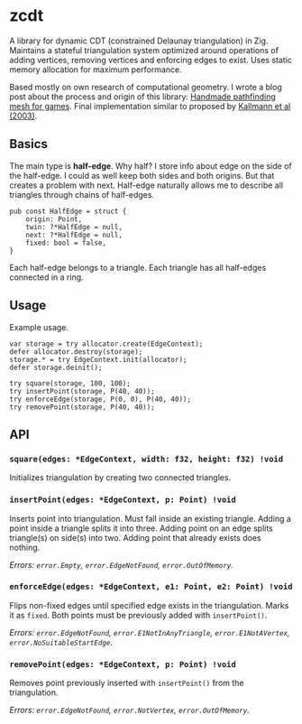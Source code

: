 # zcdt

A library for dynamic CDT (constrained Delaunay triangulation) in Zig. Maintains a stateful triangulation system optimized around operations of adding vertices, removing vertices and enforcing edges to exist. Uses static memory allocation for maximum performance.

Based mostly on own research of computational geometry. I wrote a blog post about the process and origin of this library: [Handmade pathfinding mesh for games](https://tchayen.com/handmade-pathfinding-mesh-for-games). Final implementation similar to proposed by [Kallmann et al (2003)](https://infoscience.epfl.ch/server/api/core/bitstreams/7d6df859-c6df-42bd-935f-84f75380054b/content).

## Basics

The main type is **half-edge**. Why half? I store info about edge on the side of the half-edge. I could as well keep both sides and both origins. But that creates a problem with next. Half-edge naturally allows me to describe all triangles through chains of half-edges.

```zig
pub const HalfEdge = struct {
    origin: Point,
    twin: ?*HalfEdge = null,
    next: ?*HalfEdge = null,
    fixed: bool = false,
}
```

Each half-edge belongs to a triangle. Each triangle has all half-edges connected in a ring.

## Usage

Example usage.

```zig
var storage = try allocator.create(EdgeContext);
defer allocator.destroy(storage);
storage.* = try EdgeContext.init(allocator);
defer storage.deinit();

try square(storage, 100, 100);
try insertPoint(storage, P(40, 40));
try enforceEdge(storage, P(0, 0), P(40, 40));
try removePoint(storage, P(40, 40));
```

## API

### `square(edges: *EdgeContext, width: f32, height: f32) !void`

Initializes triangulation by creating two connected triangles.

### `insertPoint(edges: *EdgeContext, p: Point) !void`

Inserts point into triangulation. Must fall inside an existing triangle. Adding a point inside a triangle splits it into three. Adding point on an edge splits triangle(s) on side(s) into two. Adding point that already exists does nothing.

_Errors: `error.Empty`, `error.EdgeNotFound`, `error.OutOfMemory`._

### `enforceEdge(edges: *EdgeContext, e1: Point, e2: Point) !void`

Flips non-fixed edges until specified edge exists in the triangulation. Marks it as `fixed`. Both points must be previously added with `insertPoint()`.

_Errors: `error.EdgeNotFound`, `error.E1NotInAnyTriangle`, `error.E1NotAVertex`, `error.NoSuitableStartEdge`._

### `removePoint(edges: *EdgeContext, p: Point) !void`

Removes point previously inserted with `insertPoint()` from the triangulation.

_Errors: `error.EdgeNotFound`, `error.NotVertex`, `error.OutOfMemory`._
